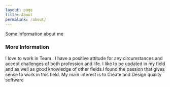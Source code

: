 ```yaml
---
layout: page
title: About
permalink: /about/
---
```


Some information about me

### More Information

I love to work in Team . I have a positive attitude for any circumstances and  accept challenges of both profession and life. I like to be updated in my field and as well as good knowledge of other fields.I found the passion that gives sense to work in this field. My main interest is to Create and Design quality software
